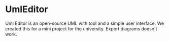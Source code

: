 # UmlEditor
Uml Editor is an open-source UML with tool and a simple user interface. We created this for a mini project for the university. Export diagrams doesn't work.
